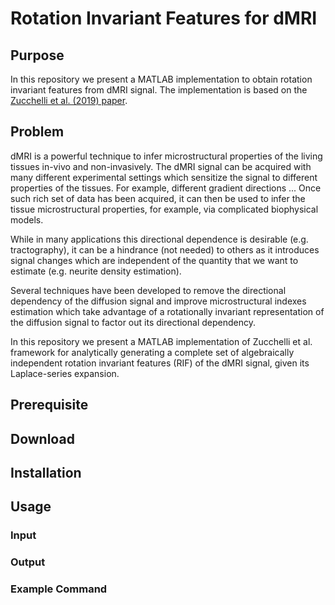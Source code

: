 # Rotation Invariant Features for dMRI

## Purpose

In this repository we present a MATLAB implementation to obtain rotation invariant features from dMRI signal. The implementation is based on the [Zucchelli et al. (2019) paper](https://doi.org/10.1016/j.media.2019.101597).

## Problem

dMRI is a powerful technique to infer microstructural properties of the living tissues in-vivo and non-invasively. The dMRI signal can be acquired with many different experimental settings which sensitize the signal to different properties of the tissues. For example, different gradient directions ...
Once such rich set of data has been acquired, it can then be used to infer the tissue microstructural properties, for example, via complicated biophysical models.

While in many applications this directional dependence is desirable (e.g. tractography), it can be a hindrance (not needed) to others as it introduces signal changes which are independent of the quantity that we want to estimate (e.g. neurite density estimation).

Several techniques have been developed to remove the directional dependency of the diffusion signal and improve microstructural indexes estimation which take advantage of a rotationally invariant representation of the diffusion signal to factor out its directional dependency.

In this repository we present a MATLAB implementation of Zucchelli et al. framework for analytically generating a complete set of algebraically independent rotation invariant features (RIF) of the dMRI signal, given its Laplace-series expansion.

## Prerequisite

## Download

## Installation

## Usage

### Input

### Output

### Example Command
